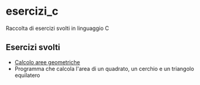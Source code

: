 # esercizi_c
Raccolta di esercizi svolti in linguaggio C

## Esercizi svolti
- [Calcolo aree geometriche](./area.c)
- Programma che calcola l'area di un quadrato, un cerchio e un triangolo equilatero

